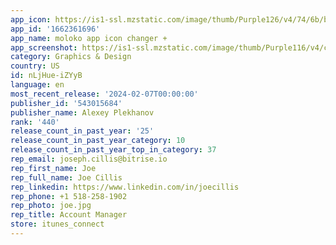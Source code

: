 ```yaml
---
app_icon: https://is1-ssl.mzstatic.com/image/thumb/Purple126/v4/74/6b/bf/746bbf8e-5da9-5395-64a8-c3a84cf25958/AppIcon-0-0-1x_U007ephone-0-85-220.png/1024x1024bb.png
app_id: '1662361696'
app_name: moloko app icon changer +
app_screenshot: https://is1-ssl.mzstatic.com/image/thumb/Purple116/v4/c5/a8/46/c5a84634-0525-cea9-d58b-4238e2b58953/f9a8ff71-c0b2-482e-9ccd-96573f2d2368_1.png/1284x2778bb.png
category: Graphics & Design
country: US
id: nLjHue-iZYyB
language: en
most_recent_release: '2024-02-07T00:00:00'
publisher_id: '543015684'
publisher_name: Alexey Plekhanov
rank: '440'
release_count_in_past_year: '25'
release_count_in_past_year_category: 10
release_count_in_past_year_top_in_category: 37
rep_email: joseph.cillis@bitrise.io
rep_first_name: Joe
rep_full_name: Joe Cillis
rep_linkedin: https://www.linkedin.com/in/joecillis
rep_phone: +1 518-258-1902
rep_photo: joe.jpg
rep_title: Account Manager
store: itunes_connect
---
```

